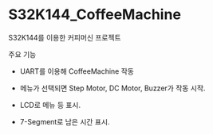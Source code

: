 # S32K144_CoffeeMachine
S32K144를 이용한 커피머신 프로젝트


주요 기능


- UART를 이용해 CoffeeMachine 작동

- 메뉴가 선택되면 Step Motor, DC Motor, Buzzer가 작동 시작.

- LCD로 메뉴 등 표시.

- 7-Segment로 남은 시간 표시.


